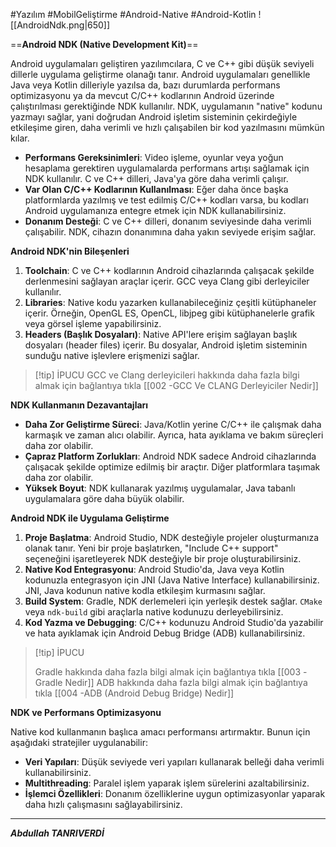 #Yazılım #MobilGeliştirme #Android-Native #Android-Kotlin
![[AndroidNdk.png|650]]

==**Android NDK (Native Development Kit)**==

Android uygulamaları geliştiren yazılımcılara, C ve C++ gibi düşük seviyeli dillerle uygulama geliştirme olanağı tanır. Android uygulamaları genellikle Java veya Kotlin dilleriyle yazılsa da, bazı durumlarda performans optimizasyonu ya da mevcut C/C++ kodlarının Android üzerinde çalıştırılması gerektiğinde NDK kullanılır. NDK, uygulamanın "native" kodunu yazmayı sağlar, yani doğrudan Android işletim sisteminin çekirdeğiyle etkileşime giren, daha verimli ve hızlı çalışabilen bir kod yazılmasını mümkün kılar.

- **Performans Gereksinimleri**: Video işleme, oyunlar veya yoğun hesaplama gerektiren uygulamalarda performans artışı sağlamak için NDK kullanılır. C ve C++ dilleri, Java'ya göre daha verimli çalışır.
- **Var Olan C/C++ Kodlarının Kullanılması**: Eğer daha önce başka platformlarda yazılmış ve test edilmiş C/C++ kodları varsa, bu kodları Android uygulamanıza entegre etmek için NDK kullanabilirsiniz.
- **Donanım Desteği**: C ve C++ dilleri, donanım seviyesinde daha verimli çalışabilir. NDK, cihazın donanımına daha yakın seviyede erişim sağlar.



**Android NDK'nin Bileşenleri**

1. **Toolchain**: C ve C++ kodlarının Android cihazlarında çalışacak şekilde derlenmesini sağlayan araçlar içerir. GCC veya Clang gibi derleyiciler kullanılır.
2. **Libraries**: Native kodu yazarken kullanabileceğiniz çeşitli kütüphaneler içerir. Örneğin, OpenGL ES, OpenCL, libjpeg gibi kütüphanelerle grafik veya görsel işleme yapabilirsiniz.
3. **Headers (Başlık Dosyaları)**: Native API'lere erişim sağlayan başlık dosyaları (header files) içerir. Bu dosyalar, Android işletim sisteminin sunduğu native işlevlere erişmenizi sağlar.


> [!tip] İPUCU
> GCC ve Clang derleyicileri hakkında daha fazla bilgi almak için bağlantıya tıkla  [[002 -GCC Ve CLANG Derleyiciler Nedir]]


**NDK Kullanmanın Dezavantajları**

- **Daha Zor Geliştirme Süreci**: Java/Kotlin yerine C/C++ ile çalışmak daha karmaşık ve zaman alıcı olabilir. Ayrıca, hata ayıklama ve bakım süreçleri daha zor olabilir.
- **Çapraz Platform Zorlukları**: Android NDK sadece Android cihazlarında çalışacak şekilde optimize edilmiş bir araçtır. Diğer platformlara taşımak daha zor olabilir.
- **Yüksek Boyut**: NDK kullanarak yazılmış uygulamalar, Java tabanlı uygulamalara göre daha büyük olabilir.



**Android NDK ile Uygulama Geliştirme**

1. **Proje Başlatma**: Android Studio, NDK desteğiyle projeler oluşturmanıza olanak tanır. Yeni bir proje başlatırken, "Include C++ support" seçeneğini işaretleyerek NDK desteğiyle bir proje oluşturabilirsiniz.
2. **Native Kod Entegrasyonu**: Android Studio'da, Java veya Kotlin kodunuzla entegrasyon için JNI (Java Native Interface) kullanabilirsiniz. JNI, Java kodunun native kodla etkileşim kurmasını sağlar.
3. **Build System**: Gradle, NDK derlemeleri için yerleşik destek sağlar. `CMake` veya `ndk-build` gibi araçlarla native kodunuzu derleyebilirsiniz.
4. **Kod Yazma ve Debugging**: C/C++ kodunuzu Android Studio'da yazabilir ve hata ayıklamak için Android Debug Bridge (ADB) kullanabilirsiniz.


> [!tip] İPUCU
> 
> Gradle hakkında daha fazla bilgi almak için bağlantıya tıkla [[003 -Gradle Nedir]]
> ADB hakkında daha fazla bilgi almak için bağlantıya tıkla [[004 -ADB (Android Debug Bridge) Nedir]]
> 


**NDK ve Performans Optimizasyonu**

Native kod kullanmanın başlıca amacı performansı artırmaktır. Bunun için aşağıdaki stratejiler uygulanabilir:

- **Veri Yapıları**: Düşük seviyede veri yapıları kullanarak belleği daha verimli kullanabilirsiniz.
- **Multithreading**: Paralel işlem yaparak işlem sürelerini azaltabilirsiniz.
- **İşlemci Özellikleri**: Donanım özelliklerine uygun optimizasyonlar yaparak daha hızlı çalışmasını sağlayabilirsiniz.
****

***Abdullah TANRIVERDİ***